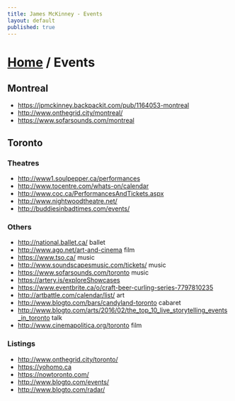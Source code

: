 ```yaml
---
title: James McKinney - Events
layout: default
published: true
---
```


# [Home](/) / Events

## Montreal

* <https://jpmckinney.backpackit.com/pub/1164053-montreal>
* <http://www.onthegrid.city/montreal/>
* <https://www.sofarsounds.com/montreal>

## Toronto

### Theatres

* <http://www1.soulpepper.ca/performances>
* <http://www.tocentre.com/whats-on/calendar>
* <http://www.coc.ca/PerformancesAndTickets.aspx>
* <http://www.nightwoodtheatre.net/>
* <http://buddiesinbadtimes.com/events/>

### Others

* <http://national.ballet.ca/> ballet
* <http://www.ago.net/art-and-cinema> film
* <https://www.tso.ca/> music
* <http://www.soundscapesmusic.com/tickets/> music
* <https://www.sofarsounds.com/toronto> music
* <https://artery.is/exploreShowcases>
* <https://www.eventbrite.ca/o/craft-beer-curling-series-7797810235>
* <http://artbattle.com/calendar/list/> art
* <http://www.blogto.com/bars/candyland-toronto> cabaret
* <http://www.blogto.com/arts/2016/02/the_top_10_live_storytelling_events_in_toronto> talk
* <http://www.cinemapolitica.org/toronto> film

### Listings

* <http://www.onthegrid.city/toronto/>
* <https://yohomo.ca>
* <https://nowtoronto.com/>
* <http://www.blogto.com/events/>
* <http://www.blogto.com/radar/>
